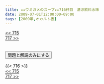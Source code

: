 ```yaml
---
title: ★★ウミガメのスープ★★716杯目　清涼飲料水味
date: 2009-07-01T12:00:00+09:00
tags: [2009年,オカルト板]
---
```

<div class="th_left"><a href="../715"><< 715</a></div>
<div class="th_right"><a href="../717">717 >></a></div>
<br><br>
<script src="../../js/cupsoup.js"></script>
<form>
<input type="button" value="問題と解説のみにする" onClick="toggleCupsoup()">
</form>
{{< 716 >}}
<div class="th_left"><a href="../715"><< 715</a></div>
<div class="th_right"><a href="../717">717 >></a></div>